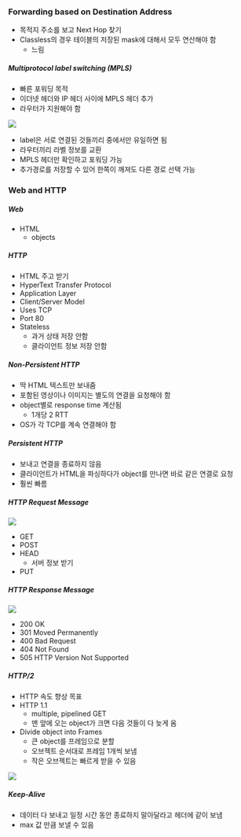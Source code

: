 ### Forwarding based on Destination Address

- 목적지 주소를 보고 Next Hop 찾기
- Classless의 경우 테이블의 저장된 mask에 대해서 모두 연산해야 함
  - 느림

##### Multiprotocol label switching (MPLS)

- 빠른 포워딩 목적
- 이더넷 헤더와 IP 헤더 사이에 MPLS 헤더 추가
- 라우터가 지원해야 함

<img src="https://github.com/L-Hyun/L-Hyun.github.io/blob/main/assets/Network/18-1.png?raw=true"/>

- label은 서로 연결된 것들끼리 중에서만 유일하면 됨
- 라우터끼리 라벨 정보를 교환
- MPLS 헤더만 확인하고 포워딩 가능
- 추가경로를 저장할 수 있어 한쪽이 깨져도 다른 경로 선택 가능

### Web and HTTP

##### Web

- HTML
  - objects

##### HTTP

- HTML 주고 받기
- HyperText Transfer Protocol
- Application Layer
- Client/Server Model
- Uses TCP
- Port 80
- Stateless
  - 과거 상태 저장 안함
  - 클라이언트 정보 저장 안함

##### Non-Persistent HTTP

- 딱 HTML 텍스트만 보내줌
- 포함된 영상이나 이미지는 별도의 연결을 요청해야 함
- object별로 response time 계산됨
  - 1개당 2 RTT
- OS가 각 TCP를 계속 연결해야 함

##### Persistent HTTP

- 보내고 연결을 종료하지 않음
- 클라이언트가 HTML을 파싱하다가 object를 만나면 바로 같은 연결로 요청
- 훨씬 빠름

##### HTTP Request Message

<img src="https://github.com/L-Hyun/L-Hyun.github.io/blob/main/assets/Network/18-2.png?raw=true"/>

- GET
- POST
- HEAD
  - 서버 정보 받기
- PUT

##### HTTP Response Message

<img src="https://github.com/L-Hyun/L-Hyun.github.io/blob/main/assets/Network/18-3.png?raw=true"/>

- 200 OK
- 301 Moved Permanently
- 400 Bad Request
- 404 Not Found
- 505 HTTP Version Not Supported

##### HTTP/2

- HTTP 속도 향상 목표
- HTTP 1.1
  - multiple, pipelined GET
  - 맨 앞에 오는 object가 크면 다음 것들이 다 늦게 옴
- Divide object into Frames
  - 큰 object를 프레임으로 분할
  - 오브젝트 순서대로 프레임 1개씩 보냄
  - 작은 오브젝트는 빠르게 받을 수 있음

<img src="https://github.com/L-Hyun/L-Hyun.github.io/blob/main/assets/Network/18-4.png?raw=true"/>

##### Keep-Alive

- 데이터 다 보내고 일정 시간 동안 종료하지 말아달라고 헤더에 같이 보냄
- max 값 만큼 보낼 수 있음
